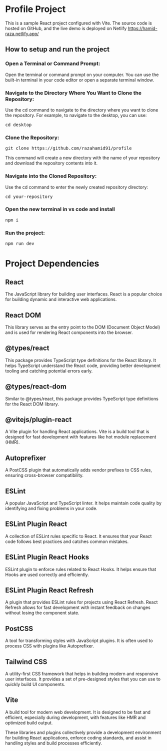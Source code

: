 #   Profile Project

This is a sample React project configured with Vite. The source code is hosted on GitHub, and the live demo is deployed on Netlify  https://hamid-raza.netlify.app/

## How to setup and run the project

### Open a Terminal or Command Prompt:
Open the terminal or command prompt on your computer. You can use the built-in terminal in your code editor or open a separate terminal window.

### Navigate to the Directory Where You Want to Clone the Repository:

Use the cd command to navigate to the directory where you want to clone the repository. For example, to navigate to the desktop, you can use:
<pre>cd desktop</pre>

### Clone the Repository:
<pre>git clone https://github.com/razahamid91/profile</pre>
This command will create a new directory with the name of your repository and download the repository contents into it.

### Navigate into the Cloned Repository:
Use the cd command to enter the newly created repository directory:
<pre>cd your-repository </pre>

### Open the new terminal in vs code and install
<pre>npm i</pre>

### Run the project:
<pre>npm run dev</pre>


# Project Dependencies

## React
The JavaScript library for building user interfaces. React is a popular choice for building dynamic and interactive web applications.

## React DOM
This library serves as the entry point to the DOM (Document Object Model) and is used for rendering React components into the browser.

## @types/react
This package provides TypeScript type definitions for the React library. It helps TypeScript understand the React code, providing better development tooling and catching potential errors early.

## @types/react-dom
Similar to @types/react, this package provides TypeScript type definitions for the React DOM library.

## @vitejs/plugin-react
A Vite plugin for handling React applications. Vite is a build tool that is designed for fast development with features like hot module replacement (HMR).

## Autoprefixer
A PostCSS plugin that automatically adds vendor prefixes to CSS rules, ensuring cross-browser compatibility.

## ESLint
A popular JavaScript and TypeScript linter. It helps maintain code quality by identifying and fixing problems in your code.

## ESLint Plugin React
A collection of ESLint rules specific to React. It ensures that your React code follows best practices and catches common mistakes.

## ESLint Plugin React Hooks
ESLint plugin to enforce rules related to React Hooks. It helps ensure that Hooks are used correctly and efficiently.

## ESLint Plugin React Refresh
A plugin that provides ESLint rules for projects using React Refresh. React Refresh allows for fast development with instant feedback on changes without losing the component state.

## PostCSS
A tool for transforming styles with JavaScript plugins. It is often used to process CSS with plugins like Autoprefixer.

## Tailwind CSS
A utility-first CSS framework that helps in building modern and responsive user interfaces. It provides a set of pre-designed styles that you can use to quickly build UI components.

## Vite
A build tool for modern web development. It is designed to be fast and efficient, especially during development, with features like HMR and optimized build output.

These libraries and plugins collectively provide a development environment for building React applications, enforce coding standards, and assist in handling styles and build processes efficiently.
